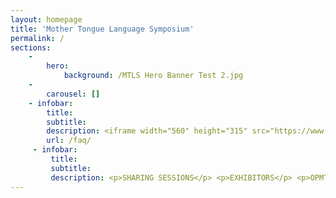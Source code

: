 ```yaml
---
layout: homepage
title: 'Mother Tongue Language Symposium'
permalink: /
sections:
    -
        hero:
            background: /MTLS Hero Banner Test 2.jpg
    -
        carousel: []
    - infobar:
        title: 
        subtitle: 
        description: <iframe width="560" height="315" src="https://www.youtube.com/embed/videoseries?list=PLMC9KNkIncKtGvr2kFRuXBVmBev6cAJ2u" frameborder="0" allow="accelerometer; autoplay; encrypted-media; gyroscope; picture-in-picture" allowfullscreen></iframe>
        url: /faq/
     - infobar:
         title: 
         subtitle:
         description: <p>SHARING SESSIONS</p> <p>EXHIBITORS</p> <p>OPMTL 2020</p>
---
```



<!-- Type your notification here - the notification bar will not appear if this is empty. For other changes, refer to _data/homepage.yml to edit the homepage -->
